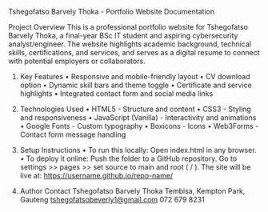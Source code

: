 Tshegofatso Barvely Thoka - Portfolio Website Documentation

Project Overview
This is a professional portfolio website for Tshegofatso Barvely Thoka, a final-year BSc IT student and aspiring cybersecurity analyst/engineer. 
The website highlights academic background, technical skills, certifications, and services, and serves as a digital resume to connect with potential employers or collaborators.

1. Key Features
• Responsive and mobile-friendly layout
• CV download option
• Dynamic skill bars and theme toggle
• Certificate and service highlights
• Integrated contact form and social media links

2. Technologies Used
• HTML5 - Structure and content
• CSS3 - Styling and responsiveness
• JavaScript (Vanilla) - Interactivity and animations
• Google Fonts - Custom typography
• Boxicons - Icons
• Web3Forms - Contact form message handling

4. Setup Instructions
• To run this locally:
Open index.html in any browser.
• To deploy it online:
Push the folder to a GitHub repository.
Go to settings >> pages >> set source to main and root ( / ).
The site will be live at: https://username.github.io/repo-name/

5. Author Contact
Tshegofatso Barvely Thoka
Tembisa, Kempton Park, Gauteng
tshegofatsobeverly1@gmail.com
072 679 8231



